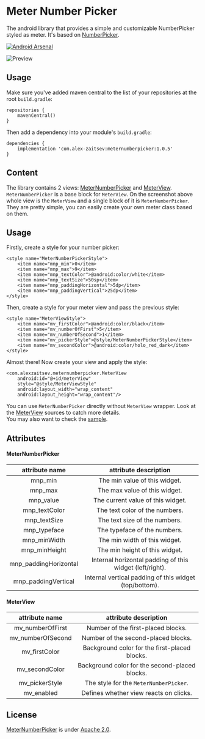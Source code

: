 # Meter Number Picker
The android library that provides a simple and customizable NumberPicker styled as meter. It's based on [NumberPicker](https://github.com/ShawnLin013/NumberPicker).

[![Android Arsenal]( https://img.shields.io/badge/Android%20Arsenal-Meter%20Number%20Picker-green.svg?style=flat)](https://android-arsenal.com/details/1/6723)

![Preview](https://github.com/alexzaitsev/meter-number-picker/blob/master/art/demo-framed.gif)

## Usage
Make sure you've added maven central to the list of your repositories at the root `build.gradle`:
```
repositories {
    mavenCentral()
}
```
Then add a dependency into your module's `build.gradle`:
```
dependencies {
    implementation 'com.alex-zaitsev:meternumberpicker:1.0.5'
}
```

## Content
The library contains 2 views: [MeterNumberPicker](https://github.com/alexzaitsev/meter-number-picker/blob/master/meternumberpicker/src/main/java/com/alexzaitsev/meternumberpicker/MeterNumberPicker.java) and [MeterView](https://github.com/alexzaitsev/meter-number-picker/blob/master/meternumberpicker/src/main/java/com/alexzaitsev/meternumberpicker/MeterView.java). `MeterNumberPicker` is a base block for `MeterView`. On the screenshot above whole view is the `MeterView` and a single block of it is `MeterNumberPicker`. They are pretty simple, you can easily create your own meter class based on them.

## Usage
Firstly, create a style for your number picker:
```
<style name="MeterNumberPickerStyle">
    <item name="mnp_min">0</item>
    <item name="mnp_max">9</item>
    <item name="mnp_textColor">@android:color/white</item>
    <item name="mnp_textSize">50sp</item>
    <item name="mnp_paddingHorizontal">5dp</item>
    <item name="mnp_paddingVertical">25dp</item>
</style>
```
Then, create a style for your meter view and pass the previous style:
```
<style name="MeterViewStyle">
    <item name="mv_firstColor">@android:color/black</item>
    <item name="mv_numberOfFirst">5</item>
    <item name="mv_numberOfSecond">1</item>
    <item name="mv_pickerStyle">@style/MeterNumberPickerStyle</item>
    <item name="mv_secondColor">@android:color/holo_red_dark</item>
</style>
```
Almost there! Now create your view and apply the style:
```
<com.alexzaitsev.meternumberpicker.MeterView
    android:id="@+id/meterView"
    style="@style/MeterViewStyle"
    android:layout_width="wrap_content"
    android:layout_height="wrap_content"/>
```

You can use `MeterNumberPicker` directly without `MeterView` wrapper. Look at the [MeterView](https://github.com/alexzaitsev/meter-number-picker/blob/master/meternumberpicker/src/main/java/com/alexzaitsev/meternumberpicker/MeterView.java) sources to catch more details.  
You may also want to check the [sample](https://github.com/alexzaitsev/meter-number-picker/tree/master/sample).

## Attributes

#### MeterNumberPicker
|attribute name|attribute description|
|:-:|:-:|
|mnp_min|The min value of this widget.|
|mnp_max|The max value of this widget.|
|mnp_value|The current value of this widget.|
|mnp_textColor|The text color of the numbers.|
|mnp_textSize|The text size of the numbers.|
|mnp_typeface|The typeface of the numbers.|
|mnp_minWidth|The min width of this widget.|
|mnp_minHeight|The min height of this widget.|
|mnp_paddingHorizontal|Internal horizontal padding of this widget (left/right).|
|mnp_paddingVertical|Internal vertical padding of this widget (top/bottom).|

#### MeterView
|attribute name|attribute description|
|:-:|:-:|
|mv_numberOfFirst|Number of the first-placed blocks.|
|mv_numberOfSecond|Number of the second-placed blocks.|
|mv_firstColor|Background color for the first-placed blocks.|
|mv_secondColor|Background color for the second-placed blocks.|
|mv_pickerStyle|The style for the `MeterNumberPicker`.|
|mv_enabled|Defines whether view reacts on clicks.|

## License
[MeterNumberPicker](https://github.com/alexzaitsev/meter-number-picker) is under [Apache 2.0](https://github.com/alexzaitsev/meter-number-picker/blob/master/LICENSE).
